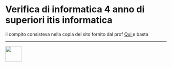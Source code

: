 # Verifica di informatica 4 anno di superiori itis informatica
il compito consisteva nella copia del sito fornito dal prof <a href ="https://github.com/Steccah/4it/blob/master/08_verifica/index.html"> Qui </a>
e basta 
<hr>

<img src ="https://encrypted-tbn0.gstatic.com/images?q=tbn:ANd9GcSreIt0jA2DyQ1YWXReXwlb8f7jWROvqiL_CAtxedKCSQ&s" width="50px">
